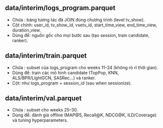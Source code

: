 ## **data/interim/logs_program.parquet**
- Chứa : bảng tương tác đã JOIN đúng chương trình (level tv_show).
- Cột chính:
user_id, tv_show_id, vsetv_id, start_time_view, end_time_view, duration_view.
- Dùng để: nguồn gốc cho mọi bước sau (tạo session, train candidate, ranker).



## **data/interim/train.parquet**
- Chứa : subset của logs_program cho weeks 11–24 (không rò rỉ thời gian).
- Dùng để: train các mô hình candidate (TopPop, KNN, ALS/BPR/LightGCN, SASRec…) và ranker.
- Cột: như logs_program + session_id (sau when sessionize).


## **data/interim/val.parquet**
- Chứa : subset cho weeks 25–30.
- Dùng để: đánh giá offline (MAP@5, Recall@K, NDCG@K, ILD/Coverage) và tuning hyperparameters.

